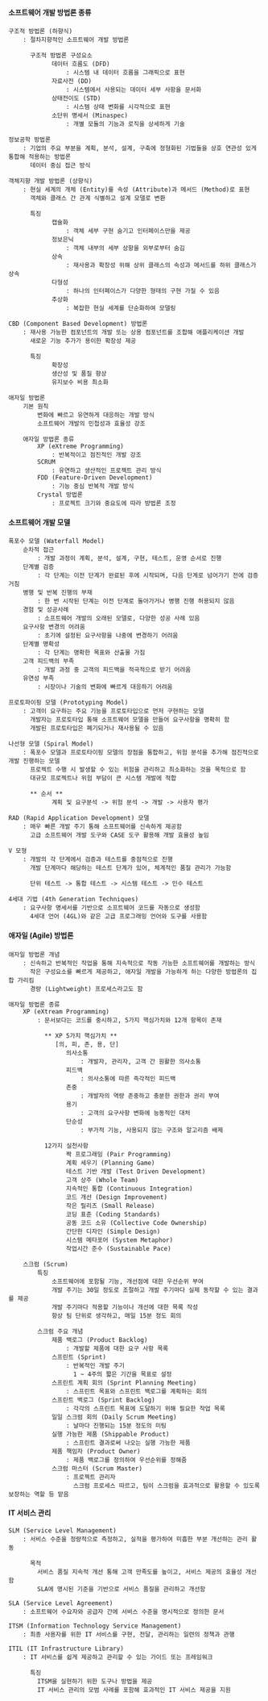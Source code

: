 #### 소프트웨어 개발 방법론 종류
    구조적 방법론 (하향식)
        : 절차지향적인 소프트웨어 개발 방법론

          구조적 방법론 구성요소
                데이터 흐름도 (DFD)
                    : 시스템 내 데이터 흐름을 그래픽으로 표현
                자료사전 (DD)
                    : 시스템에서 사용되는 데이터 세부 사항을 문서화
                상태전이도 (STD)
                    : 시스템 상태 변화를 시각적으로 표현
                소단위 명세서 (Minaspec)
                    : 개별 모듈의 기능과 로직을 상세하게 기술

    정보공학 방법론
        : 기업의 주요 부분을 계획, 분석, 설계, 구축에 정형화된 기법들을 상호 연관성 있게 통합해 적용하는 방법론
          데이터 중심 접근 방식

    객체지향 개발 방법론 (상향식)
        : 현실 세계의 개체 (Entity)를 속성 (Attribute)과 메서드 (Method)로 표현
          객체와 클래스 간 관계 식별하고 설계 모델로 변환

          특징
                캡슐화
                    : 객체 세부 구현 숨기고 인터페이스만을 제공
                정보은닉
                    : 객체 내부의 세부 상항을 외부로부터 숨김
                상속
                    : 재사용과 확장성 위해 상위 클래스의 속성과 메서드를 하위 클래스가 상속
                다형성
                    : 하나의 인터페이스가 다양한 형태의 구현 가질 수 있음
                추상화
                    : 복잡한 현실 세계를 단순화하여 모델링

    CBD (Component Based Development) 방법론
        : 재사용 가능한 컴포넌트의 개발 또는 상용 컴포넌트를 조합해 애플리케이션 개발
          새로운 기능 추가가 용이한 확장성 제공

          특징
                확장성
                생산성 및 품질 향상
                유지보수 비용 최소화

    애자일 방법론
        기본 원칙
            변화에 빠르고 유연하게 대응하는 개발 방식
            소프트웨어 개발의 민첩성과 효율성 강조

        애자일 방법론 종류
            XP (eXtreme Programming)
                : 반복적이고 점진적인 개발 강조
            SCRUM
                : 유연하고 생산적인 프로젝트 관리 방식
            FDD (Feature-Driven Development)
                : 기능 중심 반복적 개발 방식
            Crystal 방법론
                : 프로젝트 크기와 중요도에 따라 방법론 조정


#### 소프트웨어 개발 모델
    폭포수 모델 (Waterfall Model)
        순차적 접근
            : 개발 과정이 계획, 분석, 설계, 구현, 테스트, 운영 순서로 진행
        단계별 검증
            : 각 단계는 이전 단계가 완료된 후에 시작되며, 다음 단계로 넘어가기 전에 검증 거침
        병행 및 반복 진행의 부재
            : 한 번 시작된 단계는 이전 단계로 돌아가거나 병행 진행 허용되지 않음
        경험 및 성공사례
            : 소프트웨어 개발의 오래된 모델로, 다양한 성공 사례 있음
        요구사항 변경의 어려움
            : 초기에 설정된 요구사항을 나중에 변경하기 어려움
        단계별 명확성
            : 각 단계는 명확한 목표와 산출물 가짐
        고객 피드백의 부족
            : 개발 과정 중 고객의 피드백을 적극적으로 받기 어려움
        유연성 부족
            : 시장이나 기술의 변화에 빠르게 대응하기 어려움

    프로토파이핑 모델 (Prototyping Model)
        : 고객이 요구하는 주요 기능을 프로토타입으로 먼저 구현하는 모델
          개발자는 프로토타입 통해 소프트웨어 모델을 만들어 요구사항을 명확히 함
          개발된 프로토타입은 폐기되거나 재사용될 수 있음

    나선형 모델 (Spiral Model)
        : 폭포수 모델과 프로토타이핑 모델의 장점을 통합하고, 위험 분석을 추가해 점진적으로 개발 진행하는 모델
          프로젝트 수행 시 발생할 수 있는 위험을 관리하고 최소화하는 것을 목적으로 함
          대규모 프로젝트나 위험 부담이 큰 시스템 개발에 적합

          ** 순서 **
                계획 및 요구분석 -> 위험 분석 -> 개발 -> 사용자 평가

    RAD (Rapid Application Development) 모델
        : 매우 빠른 개발 주기 통해 소프트웨어를 신속하게 제공함
          고급 소프트웨어 개발 도구와 CASE 도구 활용해 개발 효율성 높임

    V 모형
        : 개발의 각 단계에서 검증과 테스트를 중점적으로 진행
          개발 단계마다 해당하는 테스트 단계가 있어, 체계적인 품질 관리가 가능함

          단위 테스트 -> 통합 테스트 -> 시스템 테스트 -> 인수 테스트

    4세대 기법 (4th Generation Techniques)  
        : 요구사항 명세서를 기반으로 소프트웨어 코드를 자동으로 생성함
          4세대 언어 (4GL)와 같은 고급 프로그래밍 언어와 도구를 사용함

    
#### 애자일 (Agile) 방법론
    애자일 방법론 개념
        : 신속하고 반복적인 작업을 통해 지속적으로 작동 가능한 소프트웨어를 개발하는 방식
          작은 구성요소를 빠르게 제공하고, 애자일 개발을 가능하게 하는 다양한 방법론의 집합 가리킴
          경량 (Lightweight) 프로세스라고도 함

    애자일 방법론 종류
        XP (eXtream Programming)
            : 문서보다는 코드를 중시하고, 5가지 핵심가치와 12개 항목이 존재

              ** XP 5가지 핵심가치 **
                 [의, 피, 존, 용, 단]
                    의사소통
                        : 개발자, 관리자, 고객 간 원활한 의사소통
                    피드백
                        : 의사소통에 따른 즉각적인 피드백
                    존중
                        : 개발자의 역량 존중하고 충분한 권한과 권리 부여
                    용기
                        : 고객의 요구사항 변화에 능동적인 대처
                    단순성
                        : 부가적 기능, 사용되지 않는 구조와 알고리즘 배제

              12가지 실천사항
                    짝 프로그래밍 (Pair Programming)
                    계획 세우기 (Planning Game)
                    테스트 기반 개발 (Test Driven Development)
                    고객 상주 (Whole Team)
                    지속적인 통합 (Continuous Integration)
                    코드 개선 (Design Improvement)
                    작은 릴리즈 (Small Release)
                    코딩 표준 (Coding Standards)
                    공동 코드 소유 (Collective Code Ownership)
                    간단한 디자인 (Simple Design)
                    시스템 메타포어 (System Metaphor)
                    작업시간 준수 (Sustainable Pace)

        스크럼 (Scrum)
            특징
                소프트웨어에 포함될 기능, 개선점에 대한 우선순위 부여
                개발 주기는 30일 정도로 조절하고 개발 주기마다 실제 동작할 수 있는 결과를 제공
                개발 주기마다 적용할 기능이나 개선에 대한 목록 작성
                항상 팀 단위로 생각하고, 매일 15분 정도 회의

            스크럼 주요 개념
                제품 백로그 (Product Backlog)
                    : 개발할 제품에 대한 요구 사항 목록
                스프린트 (Sprint)
                    : 반복적인 개발 주기
                      1 ~ 4주의 짧은 기간을 목표로 설정
                스프린트 계획 회의 (Sprint Planning Meeting)
                    : 스프린트 목표와 스프린트 백로그를 계획하는 회의
                스프린트 백로그 (Sprint Backlog)
                    : 각각의 스프린트 목표에 도달하기 위해 필요한 작업 목록
                일일 스크럼 회의 (Daily Scrum Meeting)
                    : 날마다 진행되는 15분 정도의 미팅
                실행 가능한 제품 (Shippable Product)
                    : 스프린트 결과로써 나오는 실행 가능한 제품
                제품 책임자 (Product Owner)
                    : 제품 백로그를 정의하여 우선순위를 정해줌
                스크럼 마스터 (Scrum Master)
                    : 프로젝트 관리자
                      스크럼 프로세스 따르고, 팀이 스크럼을 효과적으로 활용할 수 있도록 보장하는 역할 등 맡음


#### IT 서비스 관리
    SLM (Service Level Management)
        : 서비스 수준을 정량적으로 측정하고, 실적을 평가하여 미흡한 부분 개선하는 관리 활동

          목적
            서비스 품질 지속적 개선 통해 고객 만족도를 높이고, 서비스 제공의 효율성 개선함
            SLA에 명시된 기준을 기반으로 서비스 품질을 관리하고 개선함
        
    SLA (Service Level Agreement)
        : 소프트웨어 수요자와 공급자 간에 서비스 수준을 명시적으로 정의한 문서

    ITSM (Information Technology Service Management)
        : 최종 사용자를 위한 IT 서비스를 구현, 전달, 관리하는 일련의 정책과 관행

    ITIL (IT Infrastructure Library)
        : IT 서비스를 쉽게 제공하고 관리할 수 있는 가이드 또는 프레임워크

          특징
            ITSM을 실현하기 위한 도구나 방법을 제공
            IT 서비스 관리의 모범 사례를 포함해 효과적인 IT 서비스 제공을 지원
                









            

